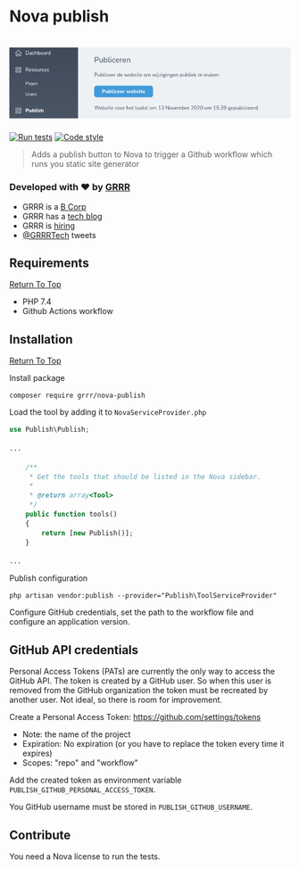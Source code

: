 # Nova publish

<!-- Header & Preview Image -->
<h1 align="center">
  <img src=".github/readme-hero.png">
</h1>

<!-- Shields -->

[![Run tests](https://github.com/grrr-amsterdam/nova-publish/actions/workflows/run-tests.yaml/badge.svg)](https://github.com/grrr-amsterdam/nova-publish/actions/workflows/run-tests.yaml) [![Code style](https://github.com/grrr-amsterdam/nova-publish/actions/workflows/code-style.yaml/badge.svg)](https://github.com/grrr-amsterdam/nova-publish/actions/workflows/code-style.yaml)

<!-- Description -->

> Adds a publish button to Nova to trigger a Github workflow which runs you static site generator

### Developed with ❤️ by [GRRR](https://grrr.nl)

- GRRR is a [B Corp](https://grrr.nl/en/b-corp/)
- GRRR has a [tech blog](https://grrr.tech/)
- GRRR is [hiring](https://grrr.nl/en/jobs/)
- [@GRRRTech](https://twitter.com/grrrtech) tweets

## Requirements

[Return To Top](#nova-publish)

- PHP 7.4
- Github Actions workflow

## Installation

[Return To Top](#nova-publish)

Install package

```shell script
composer require grrr/nova-publish
```

Load the tool by adding it to `NovaServiceProvider.php`

```php
use Publish\Publish;

...

    /**
     * Get the tools that should be listed in the Nova sidebar.
     *
     * @return array<Tool>
     */
    public function tools()
    {
        return [new Publish()];
    }

...
```

Publish configuration

```shell
php artisan vendor:publish --provider="Publish\ToolServiceProvider"
```

Configure GitHub credentials, set the path to the workflow file and configure an application version.

## GitHub API credentials

Personal Access Tokens (PATs) are currently the only way to access the GitHub API. The token is created by a GitHub user. So when this user is removed from the GitHub organization the token must be recreated by another user. Not ideal, so there is room for improvement.

Create a Personal Access Token: https://github.com/settings/tokens

- Note: the name of the project
- Expiration: No expiration (or you have to replace the token every time it expires)
- Scopes: "repo" and "workflow"

Add the created token as environment variable `PUBLISH_GITHUB_PERSONAL_ACCESS_TOKEN`.

You GitHub username must be stored in `PUBLISH_GITHUB_USERNAME`.

## Contribute

You need a Nova license to run the tests.
